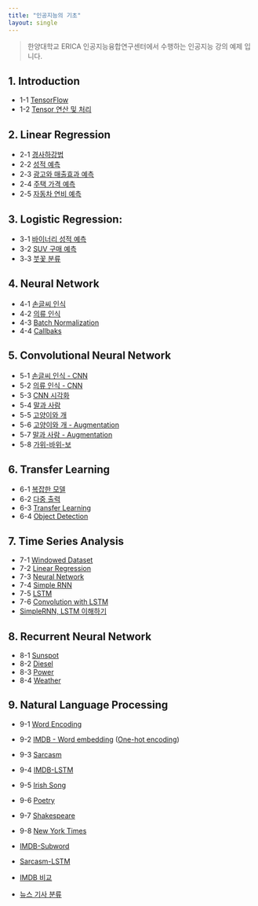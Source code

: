 ```yaml
---
title: "인공지능의 기초"
layout: single
---
```


> 한양대학교 ERICA 인공지능융합연구센터에서 수행하는 인공지능 강의 예제 입니다.

## 1. Introduction
* 1-1 [TensorFlow][1-1]
* 1-2 [Tensor 연산 및 처리][1-2]

## 2. Linear Regression
* 2-1 [경사하강법][2-1]
* 2-2 [성적 예측][2-2]
* 2-3 [광고와 매출효과 예측][2-3]
* 2-4 [주택 가격 예측][2-4]
* 2-5 [자동차 연비 예측][2-5]

## 3. Logistic Regression:
* 3-1 [바이너리 성적 예측][3-1]
* 3-2 [SUV 구매 예측][3-2]
* 3-3 [붓꽃 분류][3-3]

## 4. Neural Network
* 4-1 [손글씨 인식][4-1]
* 4-2 [의류 인식][4-2]
* 4-3 [Batch Normalization][4-3]
* 4-4 [Callbaks][4-4]
<!--* 4-5 [TF Dataset][4-5]-->

## 5. Convolutional Neural Network
* 5-1 [손글씨 인식 - CNN][5-1]
* 5-2 [의류 인식 - CNN][5-2]
* 5-3 [CNN 시각화][5-3]
* 5-4 [말과 사람][5-4]
* 5-5 [고양이와 개][5-5]
* 5-6 [고양이와 개 - Augmentation][5-6]
* 5-7 [말과 사람 - Augmentation][5-7]
* 5-8 [가위-바위-보][5-8]

## 6. Transfer Learning
* 6-1 [복잡한 모델][6-1]
* 6-2 [다중 출력][6-2] 
* 6-3 [Transfer Learning][6-3]
* 6-4 [Object Detection][6-4]
<!--* 6-2 [Yolo][6-2-1]-->
<!--* 6-3 [GAN][6-3-1]-->
<!--* 6-4 [Style Transfer][6-4-1]-->

## 7. Time Series Analysis
* 7-1 [Windowed Dataset][7-1]
* 7-2 [Linear Regression][7-2]
* 7-3 [Neural Network][7-3]
* 7-4 [Simple RNN][7-4]
* 7-5 [LSTM][7-5]
* 7-6 [Convolution with LSTM][7-6]
* [SimpleRNN, LSTM 이해하기][7-7]

## 8. Recurrent Neural Network
* 8-1 [Sunspot][8-1]
* 8-2 [Diesel][8-2]
* 8-3 [Power][8-3]
* 8-4 [Weather][8-4]

## 9. Natural Language Processing
* 9-1 [Word Encoding][9-1]
* 9-2 [IMDB - Word embedding][9-2] ([One-hot encoding][9-2-1])
* 9-3 [Sarcasm][9-3]
* 9-4 [IMDB-LSTM][9-5]
* 9-5 [Irish Song][9-9]
* 9-6 [Poetry][9-10]
* 9-7 [Shakespeare][9-11]
* 9-8 [New York Times][9-12]

* [IMDB-Subword][9-4]
* [Sarcasm-LSTM][9-6]
* [IMDB 비교][9-7]
* [뉴스 기사 분류][9-8]


[1-1]: https://colab.research.google.com/drive/12wrGrUi3yWJjU4SchM1ORrzf5kPhsObx
[1-2]: https://colab.research.google.com/drive/12v08XmeEyr_QmFYLYXQGPcgpE55CKTDO
[2-1]: https://colab.research.google.com/drive/12ouUeoh_Zkw_26TWojzzG2sA6HIXInlR
[2-2]: https://colab.research.google.com/drive/12lGR0KSxhmuu6NH4oaxgu2u_YSqzsd45
[2-3]: https://colab.research.google.com/drive/12grhrlAptKss_yvDTiofTLjHltYHXc-_
[2-4]: https://colab.research.google.com/drive/12eK9tEg2qgpDt0XmiEKmNnlC6b5wKnGj
[2-5]: https://colab.research.google.com/drive/12Q-S6KyU7H5cgl1BLjEHdLVpTNxtTD2S
[3-1]: https://colab.research.google.com/drive/12KpAGp9odlFO74u2N9P_Wgyn7zFzIqI5
[3-2]: https://colab.research.google.com/drive/124zREcheK2T96AFTxGdBeAPGC84BpvyA
[3-3]: https://colab.research.google.com/drive/11swKmsUL_147csqqlEKIKH1xUHAXfWKu
[4-1]: https://colab.research.google.com/drive/1KKCgB0xfOdujcASAjSw3EMpTu_Uy19rJ
[4-2]: https://colab.research.google.com/drive/1Kx9ATSRZDKzdO790tKKI54ckp3bfBJlB
[4-3]: https://colab.research.google.com/drive/1MLUmPaaKUZhHag6vTJA873SWSYqHxVDZ
[4-4]: https://colab.research.google.com/drive/1Em0NmVd8W7lfYbpsvsx10ga6jTkGbPtH
[4-5]: https://colab.research.google.com/drive/1eQ5xf55aXQxNrlSYL_pdu5TJKBXESqeW
[5-1]: https://colab.research.google.com/drive/1KwFMpvgT0b4oWGFYxtuAatam3DE1y2gE
[5-2]: https://colab.research.google.com/drive/1KvgO1mKI0MvxU85JW7JwqePNR1TaNUKi
[5-3]: https://colab.research.google.com/drive/1gf4caG9E-3aVQ7sNgYiOBCIG6occIgjU
[5-3-1]: https://colab.research.google.com/drive/1DkgGgq2pvUtsteBguX97ffnozhqWxOAx
[5-4]: https://colab.research.google.com/drive/1Kay3VNe6qOUJfrRkecnYliu7Uz2npztY
[5-5]: https://colab.research.google.com/drive/1KuDg7mCRcrT_wL9VOJungDlAKXaKXz_N
[5-6]: https://colab.research.google.com/drive/1KrHAi7UJO_VpGfNzzi5REnYWOzvULg7i
[5-7]: https://colab.research.google.com/drive/1K_NFQQCfIT_u1ngChpjt-mGBdA5DD34u
[5-8]: https://colab.research.google.com/drive/1KRNwkgGKI9t7Wwo_EyC8gL7nL_j8rm86
[6-1]: https://colab.research.google.com/drive/1mKrAS3nv-LtcwrFFMBC9X1EtT8DI9zMM
[6-2]: https://colab.research.google.com/drive/1dvlxttub0oIseu79VX7vrav0stzbk3RL
[6-3]: https://colab.research.google.com/drive/1MbIoThePsrNifKCh4DifI-h5fQK4nAiA
[6-4]: https://colab.research.google.com/drive/1xty0A6TcZxGpbePDOBJUETbProqoewxo
[6-2-1]: https://colab.research.google.com/drive/1XL1Sq7GOG2_Qsc4e15qyV4AWAfYoy42F
[6-3-1]: https://colab.research.google.com/drive/1t0FmaF2hbFDRSbp1yJkFmG2jdDemdRTT
[6-4-1]: https://colab.research.google.com/drive/1yP95JqlwVtkrSQb66n3KOceR80jjRMgy
[7-1]: https://colab.research.google.com/drive/1xlbSC_XeLSSZDuSq_YawI6G_kmFFxuA2
[7-2]: https://colab.research.google.com/drive/1ncG9ROhzb7r9ZfOwgL8swW_7P4fJMuX2
[7-3]: https://colab.research.google.com/drive/1D9WrhACYnQhr9G19ZTOZ9FyT0peVAKnd
[7-4]: https://colab.research.google.com/drive/1C0EdM9kcQn5D_zCGN_MZ_KUt2TXbkBtB
[7-5]: https://colab.research.google.com/drive/1F4TM1ctFJKK0DxjsQC7qs2NHh0NLndXA
[7-6]: https://colab.research.google.com/drive/1UCrIHn6Zz0HRxVHFahRLzuSGwgVkFN02
[7-7]: https://colab.research.google.com/drive/1vplrWhF-R9LpFNxmRNJL9uiPfh6JLwDd
[8-1]: https://colab.research.google.com/drive/1UC5aoVKZR_iB9wnEjv5zku8NB9rMLFgg
[8-2]: https://colab.research.google.com/drive/1fSD5ZRJnPmdDox1NFcR9K0nnkf39oJJ1 
[8-3]: https://colab.research.google.com/drive/1fRMg62WYAHhh3zr05w_hmAu3CxN5ZLee
[8-4]: https://colab.research.google.com/drive/1RQo8Jn_Mzc2I71o9Dh5vuKydkyJ6mv4j
[9-1]: https://colab.research.google.com/drive/1BgYWLX2YismXuEjeeiY1503cjurfTOdt
[9-2-1]: https://colab.research.google.com/drive/1ME1NDmGDTpteQNy0PfRn18IEjRRToZuL
[9-2]: https://colab.research.google.com/drive/1QX0G3sAuVUToEVDi64EXwjAhcj1TOcyI
[9-3]: https://colab.research.google.com/drive/1FFDFLXVCEIKvzxrVjvjQeU7bGmeGRaKb
[9-4]: https://colab.research.google.com/drive/1P0xQ7Qs2muwDL_FC-kb4k680FRMvsykC
[9-5]: https://colab.research.google.com/drive/1DlggPvh1rjcIFeplVFXq4jYQWDuVf2U7
[9-6]: https://colab.research.google.com/drive/1vsav8EgLWks2leS3-PtNNcnhXQCC6EM2
[9-7]: https://colab.research.google.com/drive/1DpK_b2r8bqyPaZpUc5kzFleR0kSIKi2_
[9-8]: https://colab.research.google.com/drive/1pRFIQaR8alnUHQ-KeraiebMSZmZpseOu
[9-9]: https://colab.research.google.com/drive/1yeCGmYRpEBr3y4yBuD5FbtS2L2DZ4p1A
[9-10]: https://colab.research.google.com/drive/1yl5KgvRC0jRxnOf1-zEdCs8fh9aT7Sg4
[9-11]: https://colab.research.google.com/drive/14dA7mITF0buHsirKenDO8AhGhtDWTptI
[9-12]: https://colab.research.google.com/drive/14v6sd7-IHR7RWRft-iEH5e3pQCG0VS48

